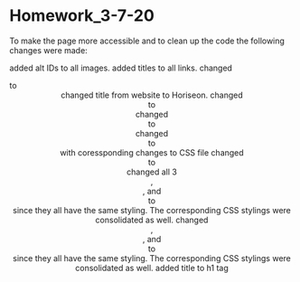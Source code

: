 # Homework_3-7-20
To make the page more accessible and to clean up the code the following changes were made:

added alt IDs to all images.
added titles to all links.
changed <div class="header"> to <header>
changed title from website to Horiseon.
changed <div class="content"> to <main class="content">
changed <div class="benefits"> to <aside class="benefits">
changed <header><div> to <header><nav> with coressponding changes to CSS file
changed <div class="footer"> to <footer>
changed all 3 <div class= "search-engine-optimization">, <div id="online-reputation-management" class="online-reputation-management">, and  <section id="social-media-marketing" class="social-media-marketing"> to <section class="content1"> since they all have the same styling. The corresponding CSS stylings were consolidated as well.
changed <div class="benefit-lead">, <div class="benefit-cost">, and <div class="benefit-brand"> to <section class="benefit1"> since they all have the same styling. The corresponding CSS stylings were consolidated as well.
added title to h1 tag